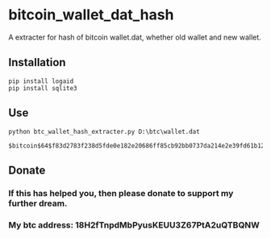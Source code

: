 # bitcoin_wallet_dat_hash
A extracter for hash of bitcoin wallet.dat, whether old wallet and new wallet.
## Installation
```console
pip install logaid
pip install sqlite3
```
## Use
```console
python btc_wallet_hash_extracter.py D:\btc\wallet.dat
```
```console
$bitcoin$64$f83d2783f238d5fde0e182e20686ff85cb92bb0737da214e2e39fd61b128bf6c$16$adfbb9cfa83e9cf6$135118$2$00$2$00
```
## Donate
### If this has helped you, then please donate to support my further dream.
### My btc address: 18H2fTnpdMbPyusKEUU3Z67PtA2uQTBQNW
